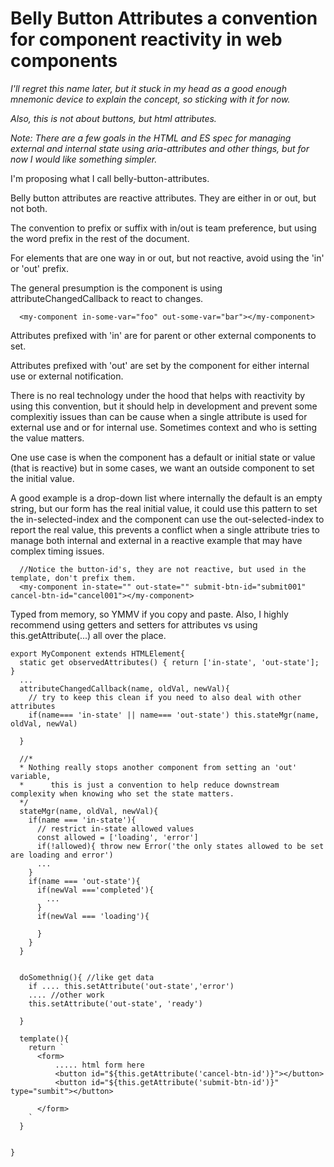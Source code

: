 # Belly Button Attributes a convention for component reactivity in web components

*I'll regret this name later, but it stuck in my head as a good enough mnemonic device to explain the concept, so sticking with it for now.*  

*Also, this is not about buttons, but html attributes.*

*Note: There are a few goals in the HTML and ES spec for managing external and internal state using aria-attributes and other things, but for now I would like something simpler.*

I'm proposing what I call belly-button-attributes.

Belly button attributes are reactive attributes. They are either in or out, but not both.

The convention to prefix or suffix with in/out is team preference, but using the word prefix in the rest of the document.

For elements that are one way in or out, but not reactive, avoid using the 'in' or 'out' prefix. 

The general presumption is the component is using attributeChangedCallback to react to changes.

```
  <my-component in-some-var="foo" out-some-var="bar"></my-component>
```

Attributes prefixed with 'in' are for parent or other external components to set.

Attributes prefixed with 'out' are set by the component for either internal use or external notification.

There is no real technology under the hood that helps with reactivity by using this convention, but it should help in development and prevent some complexitiy issues than can be cause when 
a single attribute is used for external use and or for internal use. Sometimes context and who is setting the value matters.

One use case is when the component has a default or initial state or value (that is reactive) but in some cases, we want an outside component to set the initial value.  

A good example is a drop-down list where internally the default is an empty string, but our form has the real initial value, it could use this pattern to set the in-selected-index and the component can use the out-selected-index to report the real value, this prevents a conflict when a single attribute tries to manage both internal and external in a reactive example that may have complex timing issues.


```
  //Notice the button-id's, they are not reactive, but used in the template, don't prefix them.
  <my-component in-state="" out-state="" submit-btn-id="submit001" cancel-btn-id="cancel001"></my-component>
```

Typed from memory, so YMMV if you copy and paste.
Also, I highly recommend using getters and setters for attributes vs using this.getAttribute(...) all over the place.

```
export MyComponent extends HTMLElement{
  static get observedAttributes() { return ['in-state', 'out-state']; }
  ...
  attributeChangedCallback(name, oldVal, newVal){
    // try to keep this clean if you need to also deal with other attributes
    if(name=== 'in-state' || name=== 'out-state') this.stateMgr(name, oldVal, newVal)
    
  }
  
  //*
  * Nothing really stops another component from setting an 'out' variable, 
  *      this is just a convention to help reduce downstream complexity when knowing who set the state matters.
  */
  stateMgr(name, oldVal, newVal){
    if(name === 'in-state'){
      // restrict in-state allowed values
      const allowed = ['loading', 'error']
      if(!allowed){ throw new Error('the only states allowed to be set are loading and error')
      ...
    }
    if(name === 'out-state'){
      if(newVal ==='completed'){
        ...
      }
      if(newVal === 'loading'){
      
      }
    }
  }
  
  
  doSomethnig(){ //like get data
    if .... this.setAttribute('out-state','error')
    .... //other work
    this.setAttribute('out-state', 'ready')
    
  }
  
  template(){
    return `
      <form>
          ..... html form here
          <button id="${this.getAttribute('cancel-btn-id')}"></button>
          <button id="${this.getAttribute('submit-btn-id')}" type="sumbit"></button>
      
      </form>
    `
  }
  
  
}

```

